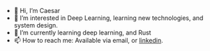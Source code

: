 - 👋 Hi, I’m Caesar
- 👀 I’m interested in Deep Learning, learning new technologies, and system design.
- 🌱 I’m currently learning deep learning, and Rust
- 📫 How to reach me: Available via email, or [linkedin](https://www.linkedin.com/in/caesar-jeries).  

<!---
CaesarJeries/CaesarJeries is a ✨ special ✨ repository because its `README.md` (this file) appears on your GitHub profile.
You can click the Preview link to take a look at your changes.
--->
